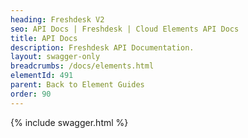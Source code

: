 ```yaml
---
heading: Freshdesk V2
seo: API Docs | Freshdesk | Cloud Elements API Docs
title: API Docs
description: Freshdesk API Documentation.
layout: swagger-only
breadcrumbs: /docs/elements.html
elementId: 491
parent: Back to Element Guides
order: 90
---
```


{% include swagger.html %}
